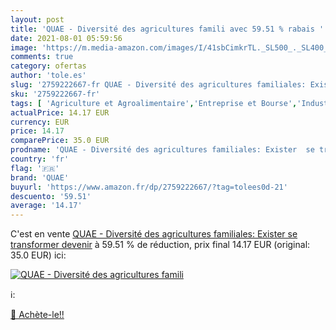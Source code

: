 ```yaml
---
layout: post
title: 'QUAE - Diversité des agricultures famili avec 59.51 % rabais '
date: 2021-08-01 05:59:56
image: 'https://m.media-amazon.com/images/I/41sbCimkrTL._SL500_._SL400_.jpg'
comments: true
category: ofertas
author: 'tole.es'
slug: '2759222667-fr QUAE - Diversité des agricultures familiales: Exister se...'
sku: '2759222667-fr'
tags: [ 'Agriculture et Agroalimentaire','Entreprise et Bourse','Industrie agroalimentaire','Livres','Sciences, Techniques et Médecine','quae','Économie','Économie industrielle', ]
actualPrice: 14.17 EUR
currency: EUR
price: 14.17
comparePrice: 35.0 EUR
prodname: 'QUAE - Diversité des agricultures familiales: Exister  se transformer  devenir'
country: 'fr'
flag: '🇫🇷'
brand: 'QUAE'
buyurl: 'https://www.amazon.fr/dp/2759222667/?tag=tolees0d-21'
descuento: '59.51'
average: '14.17'
---
```


C'est en vente [QUAE - Diversité des agricultures familiales: Exister  se transformer  devenir](https://www.amazon.fr/dp/2759222667/?tag=tolees0d-21)  à  59.51 % de réduction, prix final  14.17 EUR (original: 35.0 EUR) ici:

[![QUAE - Diversité des agricultures famili](https://m.media-amazon.com/images/I/41sbCimkrTL._SL500_._SL400_.jpg)](https://www.amazon.fr/dp/2759222667/?tag=tolees0d-21)

ℹ️:


[🛒 Achète-le!!](https://www.amazon.fr/dp/2759222667/?tag=tolees0d-21)

